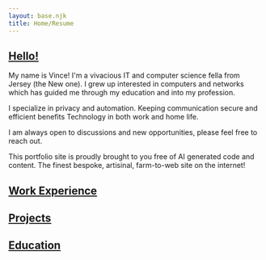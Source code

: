 ```yaml
---
layout: base.njk
title: Home/Resume
---
```

## <ins>Hello!</ins>

My name is Vince! I'm a vivacious IT and computer science fella from Jersey (the New one). I grew up interested in computers and networks which has guided me through my education and into my profession.

I specialize in privacy and automation. Keeping communication secure and efficient benefits Technology in both work and home life.

I am always open to discussions and new opportunities, please feel free to reach out.

This portfolio site is proudly brought to you free of AI generated code and content. The finest bespoke, artisinal, farm-to-web site on the internet!

## <ins>[Work Experience](/pages/work/)</ins>

## <ins>[Projects](/pages/projects/)</ins>

## <ins>[Education](/pages/credentials/)</ins>